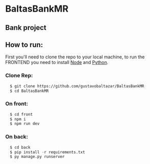 # BaltasBankMR

## Bank project

## How to run:
First you'll need to clone the repo to your local machine, to run the FRONTEND you need to install [Node](https://nodejs.org/en/) and [Python](https://www.python.org/downloads/release/python-3110/).
### Clone Rep:

```bash
  $ git clone https://github.com/gustavobaltazar/BaltasBankMR
  $ cd BaltasBankMR
```

### On front:
```js
  $ cd front
  $ npm i
  $ npm run dev
```

### On back:
```py
  $ cd back
  $ pip install -r requirements.txt
  $ py manage.py runserver
```
  

